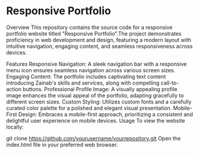 # Responsive Portfolio

Overview
This repository contains the source code for a responsive portfolio website titled "Responsive Portfolio".The project demonstrates proficiency in web development and design, featuring a modern layout with intuitive navigation, engaging content, and seamless responsiveness across devices.

Features
Responsive Navigation: A sleek navigation bar with a responsive menu icon ensures seamless navigation across various screen sizes.
Engaging Content: The portfolio includes captivating text content introducing Zainab's skills and services, along with compelling call-to-action buttons.
Professional Profile Image: A visually appealing profile image enhances the visual appeal of the portfolio, adapting gracefully to different screen sizes.
Custom Styling: Utilizes custom fonts and a carefully curated color palette for a polished and elegant visual presentation.
Mobile-First Design: Embraces a mobile-first approach, prioritizing a consistent and delightful user experience on mobile devices.
Usage
To view the website locally:

git clone https://github.com/yourusername/yourrepository.git
Open the index.html file in your preferred web browser.